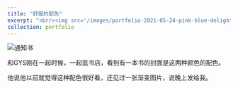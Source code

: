```yaml
---
title: "舒服的配色"
excerpt: "<br/><img src='/images/portfolio-2021-05-24-pink-blue-delightful-colors.PNG'>"
collection: portfolio
---
```


![通知书](https://sunqinxuan.github.io/images/portfolio-2021-05-24-pink-blue-delightful-colors.PNG)

和GYS刚在一起时候，一起逛书店，看到有一本书的封面是这两种颜色的配色。

他说他以前就觉得这种配色很好看，还见过一张渐变图片，说晚上发给我。